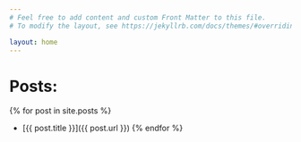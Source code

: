 ```yaml
---
# Feel free to add content and custom Front Matter to this file.
# To modify the layout, see https://jekyllrb.com/docs/themes/#overriding-theme-defaults

layout: home
---
```


# Posts: 
{% for post in site.posts %}
  - [{{ post.title }}]({{ post.url }})
{% endfor %}
